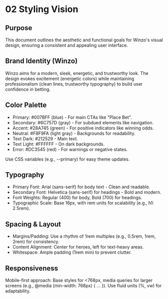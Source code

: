 # 02 Styling Vision

## Purpose
This document outlines the aesthetic and functional goals for Winzo's visual design, ensuring a consistent and appealing user interface.

## Brand Identity (Winzo)
Winzo aims for a modern, sleek, energetic, and trustworthy look. The design evokes excitement (energetic colors) while maintaining professionalism (clean lines, trustworthy typography) to build user confidence in betting.

## Color Palette
- Primary: #007BFF (blue) - For main CTAs like "Place Bet".
- Secondary: #6C757D (gray) - For subdued elements like navigation.
- Accent: #28A745 (green) - For positive indicators like winning odds.
- Neutral: #F8F9FA (light gray) - Backgrounds for readability.
- Text Dark: #212529 - Main text.
- Text Light: #FFFFFF - On dark backgrounds.
- Error: #DC3545 (red) - For warnings or negative states.

Use CSS variables (e.g., --primary) for easy theme updates.

## Typography
- Primary Font: Arial (sans-serif) for body text - Clean and readable.
- Secondary Font: Helvetica (sans-serif) for headings - Bold and modern.
- Font Weights: Regular (400) for body, Bold (700) for headings.
- Typographic Scale: Base 16px, with rem units for scalability (e.g., h1: 2.5rem).

## Spacing & Layout
- Margins/Padding: Use a rhythm of 1rem multiples (e.g., 0.5rem, 1rem, 2rem) for consistency.
- Content Alignment: Center for heroes, left for text-heavy areas.
- Whitespace: Ample padding (1rem min) to prevent clutter.

## Responsiveness
Mobile-first approach: Base styles for <768px, media queries for larger screens (e.g., @media (min-width: 768px) { ... }). Use fluid units (%, vw) for adaptability.